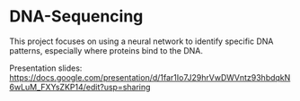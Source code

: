 # DNA-Sequencing
This project focuses on using a neural network to identify specific DNA patterns, especially where proteins bind to the DNA. 


Presentation slides: https://docs.google.com/presentation/d/1far1Io7J29hrVwDWVntz93hbdqkN6wLuM_FXYsZKP14/edit?usp=sharing 
